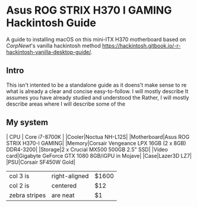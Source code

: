 # Asus ROG STRIX H370 I GAMING Hackintosh Guide
A guide to installing macOS on this mini-ITX H370 motherboard based on *CorpNewt*'s vanilla hackintosh method https://hackintosh.gitbook.io/-r-hackintosh-vanilla-desktop-guide/.

## Intro
This isn't intented to be a standalone guide as it doens't make sense to re what is already a clear and concise easy-to-follow. I will mostly describe It assumes you have already studied and understood the Rather, I will mostly describe areas where I will describe some of the 

## My system
| CPU | Core i7-8700K |
|Cooler|Noctua NH-L12S|
|Motherboard|Asus ROG STRIX H370-I GAMING|
|Memory|Corsair Vengeance LPX 16GB (2 x 8GB) DDR4-3200|
|Storage|2 x Crucial MX500 500GB 2.5" SSD|
|Video card|Gigabyte GeForce GTX 1080 8GB/iGPU in Mojave|
|Case|Lazer3D LZ7|
|PSU|Corsair SF450W Gold|

| | | |
|-|-|-|
| col 3 is      | right-aligned | $1600 |
| col 2 is      | centered      |   $12 |
| zebra stripes | are neat      |    $1 |
